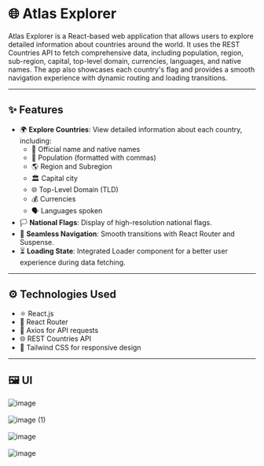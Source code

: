 # 🌐 Atlas Explorer

Atlas Explorer is a React-based web application that allows users to explore detailed information about countries around the world. It uses the REST Countries API to fetch comprehensive data, including population, region, sub-region, capital, top-level domain, currencies, languages, and native names. The app also showcases each country's flag and provides a smooth navigation experience with dynamic routing and loading transitions.

---

## ✨ Features
- 🌍 **Explore Countries**: View detailed information about each country, including:
  - 📜 Official name and native names
  - 👥 Population (formatted with commas)
  - 🌎 Region and Subregion
  - 🏛️ Capital city
  - 🌐 Top-Level Domain (TLD)
  - 💰 Currencies
  - 🗣️ Languages spoken
- 🏳 **National Flags**: Display of high-resolution national flags.
- 🚀 **Seamless Navigation**: Smooth transitions with React Router and Suspense.
- ⏳ **Loading State**: Integrated Loader component for a better user experience during data fetching.

---

## ⚙️ Technologies Used
- ⚛️ React.js
- 🔗 React Router
- 📡 Axios for API requests
- 🌐 REST Countries API
- 🎨 Tailwind CSS for responsive design

---

## 🖼️ UI
![image](https://github.com/user-attachments/assets/e1b24e1b-73b5-410d-8c37-6a2b7582d012) <br><br>
![image (1)](https://github.com/user-attachments/assets/b453c435-4af8-444b-94fc-c943db5316b7) <br><br>
![image](https://github.com/user-attachments/assets/1ae31933-c5e0-4954-ba26-dfa023295ec1) <br><br>
![image](https://github.com/user-attachments/assets/a1ddf07b-92e0-4283-8ade-c0964738340a)


